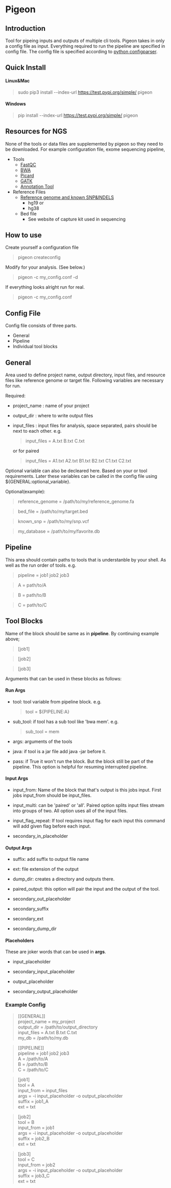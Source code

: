 # Pigeon

## Introduction
Tool for pipeing inputs and outputs of multiple cli tools.
Pigeon takes in only a config file as input. Everything required to run the pipeline are specified in config file. The config file is specified according to [python configparser](https://docs.python.org/3.4/library/configparser.html).

## Quick Install
#### Linux&Mac  

> sudo pip3 install --index-url https://test.pypi.org/simple/ pigeon

#### Windows  
  
> pip install --index-url https://test.pypi.org/simple/ pigeon

## Resources for NGS
None of the tools or data files are supplemented by pigeon so they need to be downloaded.
For example configuration file, exome sequencing pipeline,

* Tools
    + [FastQC](https://www.bioinformatics.babraham.ac.uk/projects/fastqc/)
    + [BWA](https://github.com/lh3/bwa)
    + [Picard](https://broadinstitute.github.io/picard/)
    + [GATK](https://software.broadinstitute.org/gatk/)
    + [Annotation Tool](https://test.pypi.org/project/dove/)
* Reference Files
    + [Reference genome and known SNP&INDELS](https://software.broadinstitute.org/gatk/download/bundle)
        * hg19 or
        * hg38
    + Bed file
        * See website of capture kit used in sequencing

## How to use
Create yourself a configuration file

> pigeon createconfig

Modify for your analysis. (See below.)

> pigeon -c my_config.conf -d

If everything looks alright run for real.

> pigeon -c my_config.conf

## Config File

Config file consists of three parts.

* General
* Pipeline
* Individual tool blocks

## General
Area used to define project name, output directory, input files, and resource files like reference genome or target file. Following variables are necessary for run.

Required:

* project_name : name of your project
* output_dir : where to write output files
* input_files : input files for analysis, space separated, pairs should be next to each other. e.g.

  > input_files = A.txt B.txt C.txt  

  or for paired 

  > input_files = A1.txt A2.txt B1.txt B2.txt C1.txt C2.txt

Optional variable can also be decleared here. Based on your or tool requirements. Later these variables can be called in the config file using ${GENERAL:optional_variable}.

Optional(example): 

> reference_genome = /path/to/my/reference_genome.fa

> bed_file = /path/to/my/target.bed

> known_snp = /path/to/my/snp.vcf

> my_database = /path/to/my/favorite.db

## Pipeline
This area should contain paths to tools that is understanble by your shell. As well as the run order of tools. e.g.

> pipeline = job1 job2 job3

> A = path/to/A

> B = path/to/B

> C = path/to/C

## Tool Blocks
Name of the block should be same as in **pipeline**. By continuing example above;

> [job1]

> [job2]

> [job3]

Arguments that can be used in these blocks as follows:

#### Run Args

* tool: tool variable from pipeline block. e.g.

  > tool = ${PIPELINE:A}

* sub_tool: if tool has a sub tool like 'bwa mem'. e.g.

  > sub_tool = mem

* args: arguments of the tools
* java: if tool is a jar file add java -jar before it.
* pass: if True it won't run the block. But the block still be part of the pipeline. This option is helpful for resuming interrupted pipeline.

#### Input Args
* input_from: Name of the block that that's output is this jobs input. First jobs input_from should be input_files.
* input_multi: can be 'paired' or 'all'. Paired option splits input files stream into groups of two. All option uses all of the input files.
* input_flag_repeat: If tool requires input flag for each input this command will add given flag before each input.

* secondary_in_placeholder

#### Output Args

* suffix: add suffix to output file name
* ext: file extension of the output
* dump_dir: creates a directory and outputs there.

* paired_output: this option will pair the input and the output of the tool.

* secondary_out_placeholder
* secondary_suffix
* secondary_ext
* secondary_dump_dir

#### Placeholders
These are joker words that can be used in **args**. 

* input_placeholder
* secondary_input_placeholder

* output_placeholder
* secondary_output_placeholder

### Example Config

> [[GENERAL]]  
> project_name = my_project  
> output_dir = /path/to/output_directory  
> input_files = A.txt B.txt C.txt  
> my_db = /path/to/my.db  
  
> [[PIPELINE]]  
> pipeline = job1 job2 job3  
> A = /path/to/A  
> B = /path/to/B  
> C = /path/to/C  
  
> [job1]  
> tool = A  
> input_from = input_files  
> args = -i input_placeholder -o output_placeholder  
> suffix = job1_A  
> ext = txt  
  
> [job2]  
> tool = B  
> input_from = job1  
> args = -i input_placeholder -o output_placeholder  
> suffix = job2_B  
> ext = txt  
  
> [job3]  
> tool = C  
> input_from = job2  
> args = -i input_placeholder -o output_placeholder  
> suffix = job3_C  
> ext = txt  

